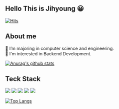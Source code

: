## Hello This is Jihyoung 😀

[![Hits](https://hits.seeyoufarm.com/api/count/incr/badge.svg?url=https%3A%2F%2Fgithub.com%2Fhellojihyoung%2Fhit-counter&count_bg=%2324CDA4&title_bg=%23555555&icon=&icon_color=%23E7E7E7&title=hits&edge_flat=false)](https://hits.seeyoufarm.com)

## About me
🏫 I’m majoring in computer science and engineering. <br>
🍄 I'm interested in Backend Development.

  
 [![Anurag's github stats](https://github-readme-stats.vercel.app/api?username=Hellojihyoung)](https://github.com/anuraghazra/github-readme-stats)
 
 
 ## Teck Stack
  <img src="https://img.shields.io/badge/JavaScript-F7DF1E.svg?style=flat-square&logo=JavaScript&logoColor=white"/> <img src="https://img.shields.io/badge/Go-00ADD8.svg?style=flat-square&logo=Go&logoColor=white"/> 
 <img src="https://img.shields.io/badge/Python-3776AB.svg?style=flat-square&logo=Python&logoColor=white"/>  <img src="https://img.shields.io/badge/Node.js-339933.svg?style=flat-square&logo=Node.js&logoColor=white"/>
<img src="https://img.shields.io/badge/Mysql-4479A1.svg?style=flat-square&logo=Mysql&logoColor=white"/>
<!-- <img src="https://img.shields.io/badge/AWS-232F3E.svg?style=flat-square&logo=Amazon AWS&logoColor=white"/> -->
 
 [![Top Langs](https://github-readme-stats.vercel.app/api/top-langs/?username=Hellojihyoung&layout=compact)](https://github.com/anuraghazra/github-readme-stats)

## 
